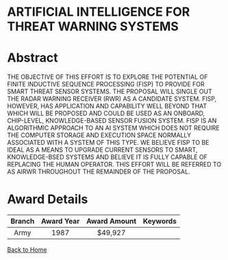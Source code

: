 
ARTIFICIAL INTELLIGENCE FOR THREAT WARNING SYSTEMS
==================================================

# Abstract


THE OBJECTIVE OF THIS EFFORT IS TO EXPLORE THE POTENTIAL OF FINITE INDUCTIVE SEQUENCE PROCESSING (FISP) TO PROVIDE FOR SMART THREAT SENSOR SYSTEMS. THE PROPOSAL WILL SINGLE OUT THE RADAR WARNING RECEIVER (RWR) AS A CANDIDATE SYSTEM. FISP, HOWEVER, HAS APPLICATION AND CAPABILITY WELL BEYOND THAT WHICH WILL BE PROPOSED AND COULD BE USED AS AN ONBOARD, CHIP-LEVEL, KNOWLEDGE-BASED SENSOR FUSION SYSTEM. FISP IS AN ALGORITHMIC APPROACH TO AN AI SYSTEM WHICH DOES NOT REQUIRE THE COMPUTER STORAGE AND EXECUTION SPACE NORMALLY ASSOCIATED WITH A SYSTEM OF THIS TYPE. WE BELIEVE FISP TO BE IDEAL AS A MEANS TO UPGRADE CURRENT SENSORS TO SMART, KNOWLEDGE-BSED SYSTEMS AND BELIEVE IT IS FULLY CAPABLE OF REPLACING THE HUMAN OPERATOR. THIS EFFORT WILL BE REFERRED TO AS AIRWR THROUGHOUT THE REMAINDER OF THE PROPOSAL.  

# Award Details

|Branch|Award Year|Award Amount|Keywords|
| :---: | :---: | :---: | :---: |
|Army|1987|$49,927||
  
  


[Back to Home](https://github.com/chrischow/dod_sbir_awards/CC/#892)